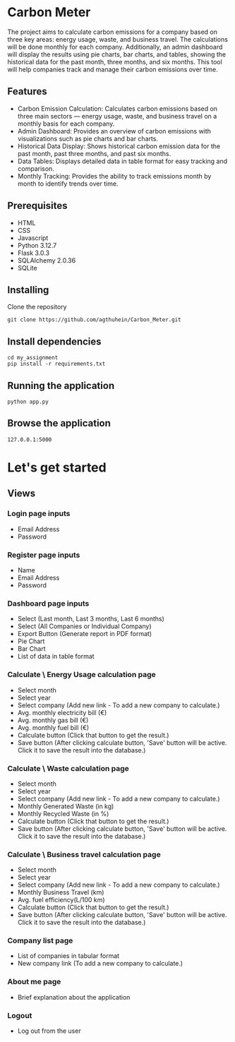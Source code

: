 # Carbon Meter

The project aims to calculate carbon emissions for a company based on three key areas: energy usage, waste, and business travel. The calculations will be done monthly for each company. Additionally, an admin dashboard will display the results using pie charts, bar charts, and tables, showing the historical data for the past month, three months, and six months. This tool will help companies track and manage their carbon emissions over time.


## Features
- Carbon Emission Calculation: Calculates carbon emissions based on three main sectors — energy usage, waste, and business travel on a monthly basis for each company.
- Admin Dashboard: Provides an overview of carbon emissions with visualizations such as pie charts and bar charts.
- Historical Data Display: Shows historical carbon emission data for the past month, past three months, and past six months.
- Data Tables: Displays detailed data in table format for easy tracking and comparison.
- Monthly Tracking: Provides the ability to track emissions month by month to identify trends over time.


## Prerequisites

- HTML
- CSS
- Javascript
- Python 3.12.7
- Flask 3.0.3
- SQLAlchemy 2.0.36
- SQLite

## Installing

Clone the repository

    git clone https://github.com/agthuhein/Carbon_Meter.git
    
## Install dependencies

    cd my_assignment
    pip install -r requirements.txt

## Running the application

    python app.py

## Browse the application

    127.0.0.1:5000

# Let's get started
## Views
### Login page inputs

- Email Address
- Password

### Register page inputs

- Name
- Email Address
- Password

### Dashboard page inputs

- Select (Last month, Last 3 months, Last 6 months)
- Select (All Companies or Individual Company)
- Export Button (Generate report in PDF format)
- Pie Chart
- Bar Chart
- List of data in table format

### Calculate \ Energy Usage calculation page

- Select month
- Select year
- Select company (Add new link - To add a new company to calculate.)
- Avg. monthly electricity bill (€)
- Avg. monthly gas bill (€)
- Avg. monthly fuel bill (€)
- Calculate button (Click that button to get the result.)
- Save button (After clicking calculate button, 'Save' button will be active. Click it to save the result into the database.)

### Calculate \ Waste calculation page

- Select month
- Select year
- Select company (Add new link - To add a new company to calculate.)
- Monthly Generated Waste (in kg)
- Monthly Recycled Waste (in %)
- Calculate button (Click that button to get the result.)
- Save button (After clicking calculate button, 'Save' button will be active. Click it to save the result into the database.)

### Calculate \ Business travel calculation page

- Select month
- Select year
- Select company (Add new link - To add a new company to calculate.)
- Monthly Business Travel (km)
- Avg. fuel efficiency(L/100 km)
- Calculate button (Click that button to get the result.)
- Save button (After clicking calculate button, 'Save' button will be active. Click it to save the result into the database.)

### Company list page

- List of companies in tabular format
- New company link (To add a new company to calculate.)

### About me page

- Brief explanation about the application

### Logout

- Log out from the user
